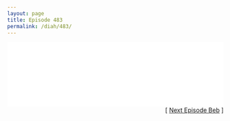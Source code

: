 ```yaml
---
layout: page
title: Episode 483
permalink: /diah/483/
---
```


<iframe allowfullscreen="true" frameborder="0" style="width:100%;" marginheight="0" marginwidth="0" mozallowfullscreen="true" scrolling="NO" src="//gdriveplayer.us/embed2.php?link=BIyqWojUvBb2tSO3lKxoegRlbwP38JQdpXPs7DwVlE5YFSaTbRn7CqH9vd%252BmeXT3HSSh2H61H03VnQHA27E7tU98Fnyd7bJnRM3lUzzedB3jvrCqFh23AvDyNnkY6ouhluNjFdmYJILCrtFHdEo03%252BVQtEA05tdecDZaQO%252FKBpyEDi%252BZptbVrAyiWgR5mTnXwy0%252Be6IaB24%252FIFz4c8Nj15&amp;no_adult=yes" webkitallowfullscreen="true"></iframe>

<div align="right">[ <a href="/diah/484/">Next Episode Beb</a> ]</div>

